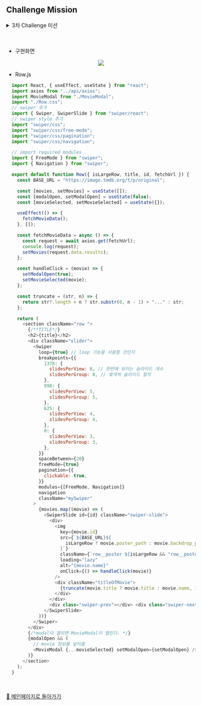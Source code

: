 ## Challenge Mission

>  
  <details>
    <summary>3차 Challenge 미션</summary>
  <div markdown="1">
   <img src="https://user-images.githubusercontent.com/82005305/163398131-c1c86b9d-a3b5-45a1-8ddf-22e450466f69.png"></img>
   <img src="https://user-images.githubusercontent.com/82005305/163398374-4d53db97-c5a4-49bc-b691-4928db7de207.gif"></img>    
   
   ```    
   💡 해당 기능을 `swiper` 라는 모듈을 사용해 영화 목록을 밀어서 목록을 바꿔주는 기능을 구현합니다.
    
    Swiper 모듈 사이트 : [https://swiperjs.com/get-started](https://swiperjs.com/get-started)
   ```
   2. GitHub Pages 를 이용해서 리액트 애플리케이션 배포하기
   ```    
   ✌🏻 참조 사이트: [https://pages.github.com/](https://pages.github.com/)
   ```
  </div>
  </details>
  
<br/>
<br/>

- 구현화면
<p align="center">
<img src="https://user-images.githubusercontent.com/82005305/159458861-e006a9f1-d07b-45e2-9247-5de7d72eafd7.gif"></img>
</p> 

- Row.js
```js
  import React, { useEffect, useState } from "react";
  import axios from "../api/axios";
  import MovieModal from "./MovieModal";
  import "./Row.css";
  // swiper 추가
  import { Swiper, SwiperSlide } from "swiper/react";
  // swiper style 추가
  import "swiper/css";
  import "swiper/css/free-mode";
  import "swiper/css/pagination";
  import "swiper/css/navigation";

  // import required modules
  import { FreeMode } from "swiper";
  import { Navigation } from "swiper";

  export default function Row({ isLargeRow, title, id, fetchUrl }) {
    const BASE_URL = "https://image.tmdb.org/t/p/original";

    const [movies, setMovies] = useState([]);
    const [modalOpen, setModalOpen] = useState(false);
    const [movieSelected, setMovieSelected] = useState({});

    useEffect(() => {
      fetchMovieData();
    }, []);

    const fetchMovieData = async () => {
      const request = await axios.get(fetchUrl);
      console.log(request);
      setMovies(request.data.results);
    };

    const handleClick = (movie) => {
      setModalOpen(true);
      setMovieSelected(movie);
    };

    const truncate = (str, n) => {
      return str?.length > n ? str.substr(0, n - 1) + "..." : str;
    };

    return (
      <section className="row ">
        {/**TITLE*/}
        <h2>{title}</h2>
        <div className="slider">
          <Swiper
            loop={true} // loop 기능을 사용할 것인지
            breakpoints={{
              1378: {
                slidesPerView: 8, // 한번에 보이는 슬라이드 개수
                slidesPerGroup: 8, // 몇개씩 슬라이드 할지
              },
              998: {
                slidesPerView: 5,
                slidesPerGroup: 5,
              },
              625: {
                slidesPerView: 4,
                slidesPerGroup: 4,
              },
              0: {
                slidesPerView: 3,
                slidesPerGroup: 3,
              },
            }}
            spaceBetween={20}
            freeMode={true}
            pagination={{
              clickable: true,
            }}
            modules={[FreeMode, Navigation]}
            navigation
            className="mySwiper"
          >
            {movies.map((movie) => (
              <SwiperSlide id={id} className="swiper-slide">
                <div>
                  <img
                    key={movie.id}
                    src={`${BASE_URL}${
                      isLargeRow ? movie.poster_path : movie.backdrop_path
                    }`}
                    className={`row__poster ${isLargeRow && "row__posterLarge"}`}
                    loading="lazy"
                    alt="{movie.name}"
                    onClick={() => handleClick(movie)}
                  />
                  <div className="titleOfMovie">
                    {truncate(movie.title ? movie.title : movie.name, 14)}
                  </div>
                </div>
                <div class="swiper-prev"></div> <div class="swiper-next"></div>
              </SwiperSlide>
            ))}
          </Swiper>
        </div>
        {/*modal이 열리면 MovieModal이 열린다. */}
        {modalOpen && (
          // movie 정보를 넣어줌
          <MovieModal {...movieSelected} setModalOpen={setModalOpen} />
        )}
      </section>
    );
  }
```

<br/>


[📑 메인페이지로 돌아가기](/README.md)

